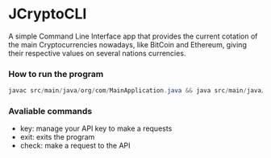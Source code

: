# JCryptoCLI

A simple Command Line Interface app that provides the current cotation of the main Cryptocurrencies nowadays, like BitCoin and Ethereum, giving their respective values on several nations currencies. 

### How to run the program

```java
javac src/main/java/org/com/MainApplication.java && java src/main/java/org/com/MainApplication.java
```

### Avaliable commands

- key: manage your API key to make a requests
- exit: exits the program
- check: make a request to the API
